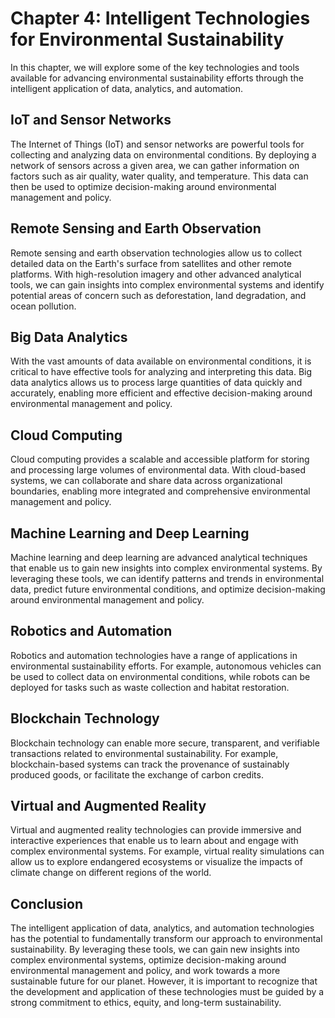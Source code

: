 Chapter 4: Intelligent Technologies for Environmental Sustainability
====================================================================

In this chapter, we will explore some of the key technologies and tools available for advancing environmental sustainability efforts through the intelligent application of data, analytics, and automation.

IoT and Sensor Networks
-----------------------

The Internet of Things (IoT) and sensor networks are powerful tools for collecting and analyzing data on environmental conditions. By deploying a network of sensors across a given area, we can gather information on factors such as air quality, water quality, and temperature. This data can then be used to optimize decision-making around environmental management and policy.

Remote Sensing and Earth Observation
------------------------------------

Remote sensing and earth observation technologies allow us to collect detailed data on the Earth's surface from satellites and other remote platforms. With high-resolution imagery and other advanced analytical tools, we can gain insights into complex environmental systems and identify potential areas of concern such as deforestation, land degradation, and ocean pollution.

Big Data Analytics
------------------

With the vast amounts of data available on environmental conditions, it is critical to have effective tools for analyzing and interpreting this data. Big data analytics allows us to process large quantities of data quickly and accurately, enabling more efficient and effective decision-making around environmental management and policy.

Cloud Computing
---------------

Cloud computing provides a scalable and accessible platform for storing and processing large volumes of environmental data. With cloud-based systems, we can collaborate and share data across organizational boundaries, enabling more integrated and comprehensive environmental management and policy.

Machine Learning and Deep Learning
----------------------------------

Machine learning and deep learning are advanced analytical techniques that enable us to gain new insights into complex environmental systems. By leveraging these tools, we can identify patterns and trends in environmental data, predict future environmental conditions, and optimize decision-making around environmental management and policy.

Robotics and Automation
-----------------------

Robotics and automation technologies have a range of applications in environmental sustainability efforts. For example, autonomous vehicles can be used to collect data on environmental conditions, while robots can be deployed for tasks such as waste collection and habitat restoration.

Blockchain Technology
---------------------

Blockchain technology can enable more secure, transparent, and verifiable transactions related to environmental sustainability. For example, blockchain-based systems can track the provenance of sustainably produced goods, or facilitate the exchange of carbon credits.

Virtual and Augmented Reality
-----------------------------

Virtual and augmented reality technologies can provide immersive and interactive experiences that enable us to learn about and engage with complex environmental systems. For example, virtual reality simulations can allow us to explore endangered ecosystems or visualize the impacts of climate change on different regions of the world.

Conclusion
----------

The intelligent application of data, analytics, and automation technologies has the potential to fundamentally transform our approach to environmental sustainability. By leveraging these tools, we can gain new insights into complex environmental systems, optimize decision-making around environmental management and policy, and work towards a more sustainable future for our planet. However, it is important to recognize that the development and application of these technologies must be guided by a strong commitment to ethics, equity, and long-term sustainability.
